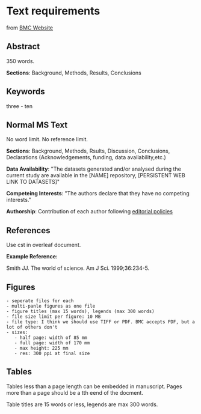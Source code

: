 # Text requirements

from [BMC Website](https://bmcmedicine.biomedcentral.com/submission-guidelines/preparing-your-manuscript/research-articles)

## Abstract

350 words.

**Sections**: Background, Methods, Results, Conclusions

## Keywords

three - ten

## Normal MS Text

No word limit. No reference limit.

**Sections**: Background, Methods, Rsults, Discussion, Conclusions, Declarations (Acknowledgements, funding, data availability,etc.)

**Data Availability**: "The datasets generated and/or analysed during the current study are available in the [NAME] repository, [PERSISTENT WEB LINK TO DATASETS]"

**Competeing Interests**: "The authors declare that they have no competing interests."

**Authorship**: Contribution of each author following [editorial policies](https://www.biomedcentral.com/getpublished/editorial-policies#authorship)

## References

Use cst in overleaf document.

**Example Reference:**

Smith JJ. The world of science. Am J Sci. 1999;36:234-5.

## Figures

    - seperate files for each
    - multi-panle figures as one file
    - figure titles (max 15 words), legends (max 300 words)
    - file size limit per figure: 10 MB
    - file type: I think we should use TIFF or PDF. BMC accepts PDF, but a lot of others don't
    - sizes:
       - half page: width of 85 mm
       - full page: width of 170 mm
       - max height: 225 mm
       - res: 300 ppi at final size
       
## Tables

Tables less than a page length can be embedded in manuscript. Pages more than a page should be a tth eend of the docment.

Table titles are 15 words or less, legends are max 300 words.
    
